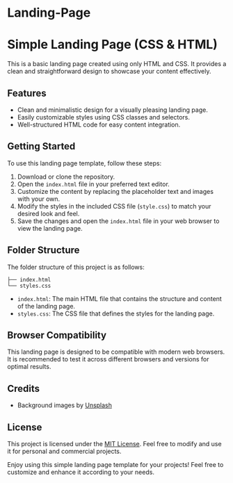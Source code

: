 # Landing-Page

# Simple Landing Page (CSS & HTML)

This is a basic landing page created using only HTML and CSS. It provides a clean and straightforward design to showcase your content effectively.

## Features

- Clean and minimalistic design for a visually pleasing landing page.
- Easily customizable styles using CSS classes and selectors.
- Well-structured HTML code for easy content integration.

## Getting Started

To use this landing page template, follow these steps:

1. Download or clone the repository.
2. Open the `index.html` file in your preferred text editor.
3. Customize the content by replacing the placeholder text and images with your own.
4. Modify the styles in the included CSS file (`style.css`) to match your desired look and feel.
5. Save the changes and open the `index.html` file in your web browser to view the landing page.

## Folder Structure

The folder structure of this project is as follows:

```
├── index.html
└── styles.css
```

- `index.html`: The main HTML file that contains the structure and content of the landing page.
- `styles.css`: The CSS file that defines the styles for the landing page.

## Browser Compatibility

This landing page is designed to be compatible with modern web browsers. It is recommended to test it across different browsers and versions for optimal results.

## Credits

- Background images by [Unsplash](https://unsplash.com/)

## License

This project is licensed under the [MIT License](LICENSE). Feel free to modify and use it for personal and commercial projects.

Enjoy using this simple landing page template for your projects! Feel free to customize and enhance it according to your needs.